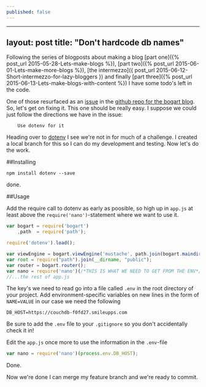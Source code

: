 ```yaml
---
published: false
---
```


---
layout: post
title: "Don't hardcode db names"
---
Following the series of blogposts about making a blog [part one]({% post_url 2015-05-28-Lets-make-blogs %}), [part two]({% post_url 2015-06-01-Lets-make-more-blogs %}), [the intermezzo]({ post_url 2015-06-12-Short-intermezzo-for-lazy-bloggers }) and finally [part three]({% post_url 2015-06-13-Lets-make-blogs-with-content %}) I have some todo's left in the code. 

One of those resurfaced as an [issue](https://github.com/tuvokki/bogart-blog/issues/3) in the [github repo for the bogart blog](https://github.com/tuvokki/bogart-blog). So, let's get on fixing it. This one should be really easy. I suppose we could just follow the directions we have in the issue:

```
	Use dotenv for it
```

Heading over to [dotenv](https://github.com/motdotla/dotenv) I see we're not in for much of a challenge. I created a local branch for this so I can do my development and testing. Now let's do the work.

##Installing
```
npm install dotenv --save
```

done.

##Usage

Add the require call to dotenv as early as poosible, so high up in `app.js` at least above the `require('nano')`-statement where we want to use it.

```javascript
var bogart = require('bogart')
    ,path  = require('path');

require('dotenv').load();

var viewEngine = bogart.viewEngine('mustache', path.join(bogart.maindir(), 'views'));
var root = require("path").join(__dirname, "public");
var router = bogart.router();
var nano = require('nano')(/*THIS IS WHAT WE NEED TO GET FROM THE ENV*/);
//...the rest of app.js
```

The key's we need to read go into a file called `.env` in the root directory of your project. Add environment-specific variables on new lines in the form of `NAME=VALUE` in our case we need the following

```
DB_HOST=https://couchdb-f0fd27.smileupps.com
```

Be sure to add the `.env` file to your `.gitignore` so you don't accidentally check it in!

Edit the `app.js` once more to use the information in the `.env`-file

```javascript
var nano = require('nano')(process.env.DB_HOST);
```

Done.

Now we're done I can merge my feature branch and we're ready to commit.
